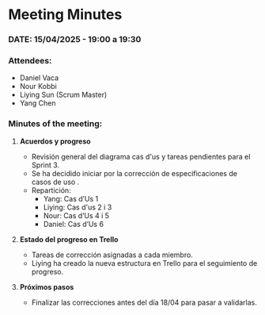 # **Meeting Minutes**

### **DATE: 15/04/2025 - 19:00 a 19:30**  
### **Attendees:**  
- Daniel Vaca  
- Nour Kobbi  
- Liying Sun (Scrum Master)  
- Yang Chen  

### **Minutes of the meeting:**  
1. **Acuerdos y progreso**  
   - Revisión general del diagrama cas d'us y tareas pendientes para el Sprint 3.  
   - Se ha decidido iniciar por la corrección de especificaciones de casos de uso .  
   - Repartición:
     - Yang: Cas d’Us 1
     - Liying: Cas d'us 2 i 3  
     - Nour: Cas d’Us 4 i 5  
     - Daniel: Cas d’Us 6  

2. **Estado del progreso en Trello**  
   - Tareas de corrección asignadas a cada miembro.  
   - Liying ha creado la nueva estructura en Trello para el seguimiento de progreso.  

3. **Próximos pasos**  
   - Finalizar las correcciones antes del día 18/04 para pasar a validarlas.  

